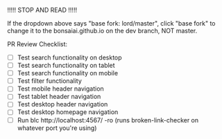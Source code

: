 !!!!! STOP AND READ !!!!!

If the dropdown above says "base fork: lord/master", click "base fork" to change it to the bonsaiai.github.io on the dev branch, NOT master.

PR Review Checklist:
- [ ] Test search functionality on desktop
- [ ] Test search functionality on tablet
- [ ] Test search functionality on mobile
- [ ] Test filter functionality
- [ ] Test mobile header navigation
- [ ] Test tablet header navigation
- [ ] Test desktop header navigation
- [ ] Test desktop homepage navigation
- [ ] Run blc http://localhost:4567/ -ro (runs broken-link-checker on whatever port you're using)

